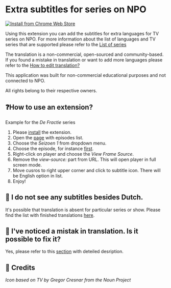 # Extra subtitles for series on NPO

[![Install from Chrome Web Store](https://developer.chrome.com/webstore/images/ChromeWebStore_BadgeWBorder_v2_206x58.png)](https://chrome.google.com/webstore/detail/pnonkhpifnklabpffjabobckaedgmlci/)


Using this extension you can add the subtitles for extra languages for TV series on NPO. For more information about the list of languages and TV series that are supported please refer to the [List of series](https://github.com/my8bit/Subtitle-translations-for-series-on-NPO) 

The translation is a non-commercial, open-sourced and community-based. If you found a mistake in translation or want to add more languages please refer to the [How to edit translation?
](https://github.com/my8bit/Subtitle-translations-for-series-on-NPO)

This application was built for non-commercial educational purposes and not connected to NPO. 

All rights belong to their respective owners.

## ❓How to use an extension?

Example for the _De Fractie_ series

1. Please [install](https://chrome.google.com/webstore/detail/pnonkhpifnklabpffjabobckaedgmlci/) the extension.
2. Open the [page](https://www.npo.nl/de-fractie/VPWON_1261033#episode) with episodes list.
3. Choose the _Seizoen 1_ from dropdown menu.
4. Choose the episode, for instance [first](https://www.npo.nl/de-fractie/12-01-2015/VPWON_1205114).
5. Right-click on player and choose the _View Frame Source_.
6. Remove the _view-source:_ part from URL. This will open player in full screen mode.
7. Move cusros to right upper corner and click to subtitle icon. There will be English option in list.
8. Enjoy!

## 🚧 I do not see any subtitles besides Dutch.

It's possible that translation is absent for particular series or show. Please find the list with finished translations [here](https://github.com/my8bit/Subtitle-translations-for-series-on-NPO#).

## 📝 I've noticed a mistak in translation. Is it possible to fix it?

Yes, please refer to this [section](https://github.com/my8bit/Subtitle-translations-for-series-on-NPO#) with deteiled desription.

## 👏 Credits

_Icon based on TV by Gregor Cresnar from the Noun Project_
